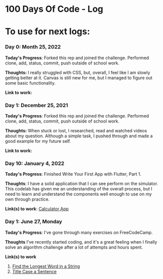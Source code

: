 # 100 Days Of Code - Log

# To use for next logs:
### Day 0: Month 25, 2022

**Today's Progress**: Forked this rep and joined the challenge. Performed clone, add, status, commit, push outside of school work.

**Thoughts:** I really struggled with CSS, but, overall, I feel like I am slowly getting better at it. Canvas is still new for me, but I managed to figure out some basic functionality.

**Link to work:** 






### Day 1: December 25, 2021

**Today's Progress**: Forked this rep and joined the challenge. Performed clone, add, status, commit, push outside of school work.

**Thoughts:** When stuck or lost, I researched, read and watched videos about my question. Although a simple task, I pushed through and made a good example for my future self.

**Link to work:** 


### Day 10: January 4, 2022

**Today's Progress**: Finished Write Your First App with Flutter, Part 1.

**Thoughts**: I have a solid application that I can see perform on the simulator. This codelab has given me an understanding of the overall process, but I need to learn and understand the components well enough to use on my own through practice.

**Link(s) to work**: [Calculator App](http://www.example.com)


### Day 1: June 27, Monday

**Today's Progress**: I've gone through many exercises on FreeCodeCamp.

**Thoughts** I've recently started coding, and it's a great feeling when I finally solve an algorithm challenge after a lot of attempts and hours spent.

**Link(s) to work**
1. [Find the Longest Word in a String](https://www.freecodecamp.com/challenges/find-the-longest-word-in-a-string)
2. [Title Case a Sentence](https://www.freecodecamp.com/challenges/title-case-a-sentence)
